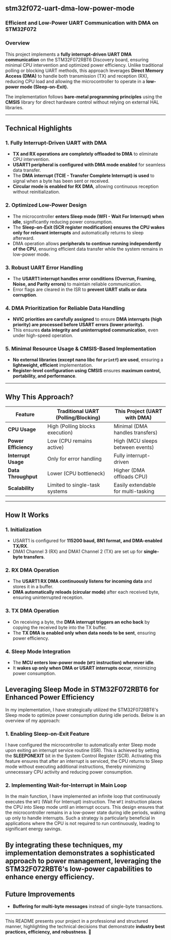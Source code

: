 ## **stm32f072-uart-dma-low-power-mode**  
### **Efficient and Low-Power UART Communication with DMA on STM32F072**  

### **Overview**  
This project implements a **fully interrupt-driven UART DMA communication** on the STM32F072RBT6 Discovery board, ensuring minimal CPU intervention and optimized power efficiency. Unlike traditional polling or blocking UART methods, this approach leverages **Direct Memory Access (DMA)** to handle both transmission (TX) and reception (RX), reducing CPU load and allowing the microcontroller to operate in a **low-power mode (Sleep-on-Exit).**  

The implementation follows **bare-metal programming principles** using the **CMSIS** library for direct hardware control without relying on external HAL libraries.  

---

## **Technical Highlights**  

### **1. Fully Interrupt-Driven UART with DMA**  
- **TX and RX operations are completely offloaded to DMA** to eliminate CPU intervention.  
- **USART1 peripheral is configured with DMA mode enabled** for seamless data transfer.  
- The **DMA interrupt (TCIE - Transfer Complete Interrupt) is used** to signal when a byte has been sent or received.  
- **Circular mode is enabled for RX DMA**, allowing continuous reception without reinitialization.  

### **2. Optimized Low-Power Design**  
- The microcontroller **enters Sleep mode (WFI - Wait For Interrupt) when idle**, significantly reducing power consumption.  
- The **Sleep-on-Exit (SCR register modification) ensures the CPU wakes only for relevant interrupts** and automatically returns to sleep afterward.  
- DMA operation allows **peripherals to continue running independently of the CPU**, ensuring efficient data transfer while the system remains in low-power mode.  

### **3. Robust UART Error Handling**  
- The **USART1 interrupt handles error conditions (Overrun, Framing, Noise, and Parity errors)** to maintain reliable communication.  
- Error flags are cleared in the ISR to **prevent UART stalls or data corruption**.  

### **4. DMA Prioritization for Reliable Data Handling**  
- **NVIC priorities are carefully assigned** to ensure **DMA interrupts (high priority) are processed before USART errors (lower priority).**  
- This ensures **data integrity and uninterrupted communication**, even under high-speed operation.  

### **5. Minimal Resource Usage & CMSIS-Based Implementation**  
- **No external libraries (except nano libc for `printf`) are used**, ensuring a **lightweight, efficient** implementation.  
- **Register-level configuration using CMSIS** ensures **maximum control, portability, and performance**.  

---

## **Why This Approach?**  
| Feature | Traditional UART (Polling/Blocking) | This Project (UART with DMA) |  
|---------|----------------------------------|------------------------------|  
| **CPU Usage** | High (Polling blocks execution) | Minimal (DMA handles transfers) |  
| **Power Efficiency** | Low (CPU remains active) | High (MCU sleeps between events) |  
| **Interrupt Usage** | Only for error handling | Fully interrupt-driven |  
| **Data Throughput** | Lower (CPU bottleneck) | Higher (DMA offloads CPU) |  
| **Scalability** | Limited to single-task systems | Easily extendable for multi-tasking |  

---

## **How It Works**  
### **1. Initialization**  
- USART1 is configured for **115200 baud, 8N1 format, and DMA-enabled TX/RX**.  
- DMA1 Channel 3 (RX) and DMA1 Channel 2 (TX) are set up for **single-byte transfers**.  

### **2. RX DMA Operation**  
- The **USART1 RX DMA continuously listens for incoming data** and stores it in a buffer.  
- **DMA automatically reloads (circular mode)** after each received byte, ensuring uninterrupted reception.  

### **3. TX DMA Operation**  
- On receiving a byte, the **DMA interrupt triggers an echo back** by copying the received byte into the TX buffer.  
- The **TX DMA is enabled only when data needs to be sent**, ensuring power efficiency.  

### **4. Sleep Mode Integration**  
- The **MCU enters low-power mode (`WFI` instruction) whenever idle**.  
- It **wakes up only when DMA or USART interrupts occur**, minimizing power consumption.

## Leveraging Sleep Mode in STM32F072RBT6 for Enhanced Power Efficiency

In my implementation, I have strategically utilized the STM32F072RBT6's Sleep mode to optimize power consumption during idle periods. Below is an overview of my approach:

### 1. Enabling Sleep-on-Exit Feature

I have configured the microcontroller to automatically enter Sleep mode upon exiting an interrupt service routine (ISR). This is achieved by setting the **SLEEPONEXIT** bit in the System Control Register (SCR). Activating this feature ensures that after an interrupt is serviced, the CPU returns to Sleep mode without executing additional instructions, thereby minimizing unnecessary CPU activity and reducing power consumption. 

### 2. Implementing Wait-for-Interrupt in Main Loop

In the main function, I have implemented an infinite loop that continuously executes the `WFI` (Wait For Interrupt) instruction. The `WFI` instruction places the CPU into Sleep mode until an interrupt occurs. This design ensures that the microcontroller remains in a low-power state during idle periods, waking up only to handle interrupts. Such a strategy is particularly beneficial in applications where the CPU is not required to run continuously, leading to significant energy savings.

By integrating these techniques, my implementation demonstrates a sophisticated approach to power management, leveraging the STM32F072RBT6's low-power capabilities to enhance energy efficiency.
---

## **Future Improvements**  
- **Buffering for multi-byte messages** instead of single-byte transactions.  
---

This README presents your project in a professional and structured manner, highlighting the technical decisions that demonstrate **industry best practices, efficiency, and robustness**. 🚀
